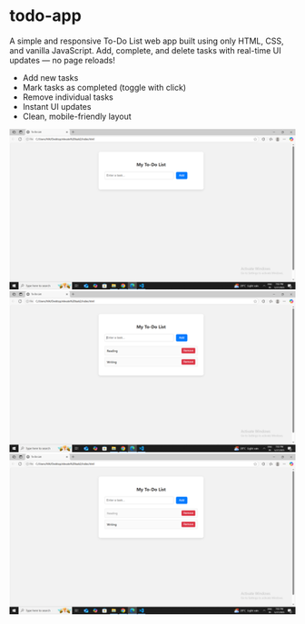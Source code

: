 # todo-app
A simple and responsive To-Do List web app built using only HTML, CSS, and vanilla JavaScript. Add, complete, and delete tasks with real-time UI updates — no page reloads!
-  Add new tasks
-  Mark tasks as completed (toggle with click)
-  Remove individual tasks
-  Instant UI updates
-  Clean, mobile-friendly layout

![Screenshot 1](Screenshots/todolist3.png)
![Screenshot 2](Screenshots/todolist2.png)
![Screenshot 3](Screenshots/todolist1.png)
